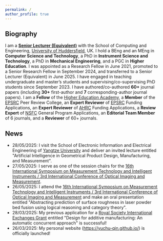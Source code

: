```yaml
---
permalink: /
author_profile: true
---
```


## Biography
I am a [**Senior Lecturer (Equivalent)**](https://pure.hud.ac.uk/en/persons/yuchu-qin) with the School of Computing and Engineering, [University of Huddersfield](https://www.hud.ac.uk/), UK. I hold a BEng and an MEng in **Computer Science and Technology**, a PhD in **Instrument Science and Technology**, a PhD in **Mechanical Engineering**, and a PGC in **Higher Education**. I was appointed as a Research Fellow in June 2021, promoted to a Senior Research Fellow in September 2024, and transferred to a Senior Lecturer (Equivalent) in June 2025. I have engaged in teaching undergraduate and master’s students and supervising/co-supervising PhD students since September 2023. I have authored/co-authored **60+** journal papers (including **30+** first-author and **7** corresponding-author journal papers). I am a **Fellow** of the [Higher Education Academy](https://www.advance-he.ac.uk/), a **Member** of the [EPSRC](https://www.ukri.org/councils/epsrc/) Peer Review College, an **Expert Reviewer** of [EPSRC](https://www.ukri.org/councils/epsrc/) Funding Applications, an **Expert Reviewer** of [AHRC](https://www.ukri.org/councils/ahrc/) Funding Applications, a **Review Expert** of [NSFC](https://www.nsfc.gov.cn/english/site_1/index.html) General Program Applications, an **Editorial Team Member** of 6 journals, and a **Reviewer** of 60+ journals.

## News
- 28/05/2025: I visit the School of Electronic Information and Electrical Engineering of [Yangtze University](https://english.yangtzeu.edu.cn/) and deliver an invited lecture entitled "Artificial Intelligence in Geometrical Product Design, Manufacturing, and Measurement".
- 27/05/2025: I serve as one of the session chairs for the [16th International Symposium on Measurement Technology and Intelligent Instruments / 3rd International Conference of Optical Imaging and Measurement](https://www.ismtii2025.com/En/Default).
- 26/05/2025: I attend the [16th International Symposium on Measurement Technology and Intelligent Instruments / 3rd International Conference of Optical Imaging and Measurement](https://www.ismtii2025.com/En/Default) and make an oral presentation entitled "Abstracting prediction of surface roughness in laser powder bed fusion using logical reasoning and category theory".
- 28/03/2025: My previous application for a [Royal Society International Exchanges Grant](https://royalsociety.org/grants/international-exchanges/) entitled "Design for additive manufacturing: An automatic concurrent approach" is successful!
- 26/03/2025: My personal website (<https://yuchu-qin.github.io/>) is officially launched!
